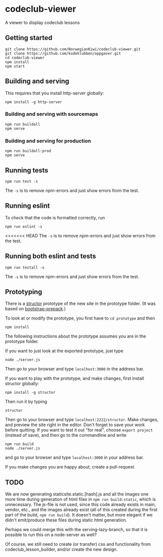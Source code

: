 # codeclub-viewer
A viewer to display codeclub lessons

## Getting started
```
git clone https://github.com/NorwegianKiwi/codeclub-viewer.git
git clone https://github.com/kodeklubben/oppgaver.git
cd codeclub-viewer
npm install
npm start
```

## Building and serving
This requires that you install http-server globally:
```
npm install -g http-server
```

### Building and serving with sourcemaps
```
npm run buildall
npm serve
```

### Building and serving for production
```
npm run buildall:prod
npm serve
```

## Running tests
```
npm run test -s
```
The `-s` is to remove npm-errors and just show errors from the test.

## Running eslint
To check that the code is formatted correctly, run
```
npm run eslint -s
```
<<<<<<< HEAD
The `-s` is to remove npm-errors and just show errors from the test.

## Running both eslint and tests
```
npm run testall -s
```
The `-s` is to remove npm-errors and just show errors from the test.


## Prototyping
There is a [structor](https://github.com/ipselon/structor) prototype of the new site in the prototype folder.
(It was based on [bootstrap-prepack](https://github.com/ipselon/bootstrap-prepack).)

To look at or modify the prototype, you first have to `cd prototype` and then
```
npm install
```
The following instructions about the prototype assumes you are in the prototype folder.

If you want to just look at the exported prototype, just type
```
node ./server.js
```
Then go to your browser and type `localhost:3000` in the address bar.

If you want to play with the prototype, and make changes, first install structor globally:
```
npm install -g structor
```
Then run it by typing
```
structor
```
Then go to your browser and type `localhost:2222/structor`. Make changes, and preview the site right in the editor.
Don't forget to save your work before quitting. If you want to test it out "for real",
choose `export project` (instead of save), and then go to the commandline and write
```
npm run build
node ./server.js
```
and go to your browser and type `localhost:3000` in your address bar.

If you make changes you are happy about, create a pull-request.


## TODO
We are now generating staticsite.static.[hash].js and all the images one more time during generation
of html files in `npm run build:static`, which is unnecessary. The js-file is not used, since this code
already exists in main, vendor, etc., and the images already exist (all of this created during the first
part of the build, `npm run build`).
It doesn't matter, but more elegant if we didn't emit/produce these files during static html generation.

Perhaps we could merge this with the serving-lazy-branch, so that it is possible to run this on a node-server as well?

Of course, we still need to create (or transfer) css and functionality from codeclub_lesson_builder, and/or
create the new design.
